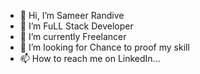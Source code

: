 - 👋 Hi, I’m Sameer Randive
- 👀 I’m FuLL Stack Developer 
- 🌱 I’m currently Freelancer 
- 💞️ I’m looking for Chance to proof my skill
- 📫 How to reach me on LinkedIn...

<!---
sammy171207/sammy171207 is a ✨ special ✨ repository because its `README.md` (this file) appears on your GitHub profile.
You can click the Preview link to take a look at your changes.
--->

